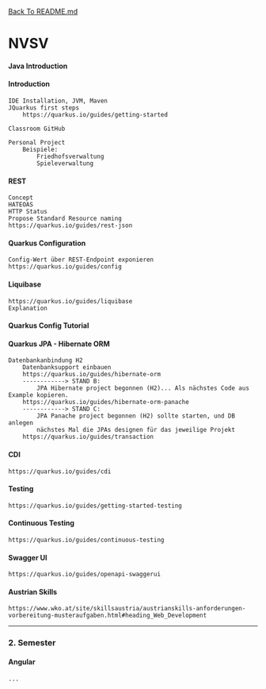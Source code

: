 [Back To README.md][back]

# NVSV

#### Java Introduction

#### Introduction

```
IDE Installation, JVM, Maven
JQuarkus first steps
	https://quarkus.io/guides/getting-started
	
Classroom GitHub

Personal Project
	Beispiele:
		Friedhofsverwaltung
		Spieleverwaltung
```

#### REST

```
Concept
HATEOAS
HTTP Status
Propose Standard Resource naming
https://quarkus.io/guides/rest-json
```

#### Quarkus Configuration

```
Config-Wert über REST-Endpoint exponieren
https://quarkus.io/guides/config
```

#### Liquibase

```
https://quarkus.io/guides/liquibase
Explanation
```

#### Quarkus Config Tutorial

#### Quarkus JPA - Hibernate ORM

```
Datenbankanbindung H2
	Datenbanksupport einbauen
	https://quarkus.io/guides/hibernate-orm
	------------> STAND B:
		JPA Hibernate project begonnen (H2)... Als nächstes Code aus Example kopieren.
	https://quarkus.io/guides/hibernate-orm-panache
	------------> STAND C:
		JPA Panache project begonnen (H2) sollte starten, und DB anlegen
		nächstes Mal die JPAs designen für das jeweilige Projekt
	https://quarkus.io/guides/transaction
```

#### CDI

```
https://quarkus.io/guides/cdi
```

#### Testing

```
https://quarkus.io/guides/getting-started-testing
```

#### Continuous Testing

```
https://quarkus.io/guides/continuous-testing
```

#### Swagger UI

```
https://quarkus.io/guides/openapi-swaggerui
```



#### Austrian Skills

```
https://www.wko.at/site/skillsaustria/austrianskills-anforderungen-vorbereitung-musteraufgaben.html#heading_Web_Development
```



---

### 2. Semester

#### Angular

```
...
```



[back]: https://github.com/UnterrainerInformatik/htl

